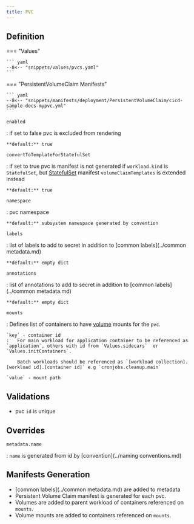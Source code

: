 ```yaml
---
title: PVC
---
```


## Definition



=== "Values"

    ``` yaml
    --8<-- "snippets/values/pvcs.yaml"
    ```

=== "PersistentVolumeClaim Manifests"

    ``` yaml
    --8<-- "snippets/manifests/deployment/PersistentVolumeClaim/cicd-sample-docs-mypvc.yml"
    ```

`enabled`

:   if set to false pvc is excluded from rendering

    **default:** true

`convertToTemplateForStatefulSet`

:   if set to true pvc is manifest is not generated if `workload.kind` is `StatefulSet`, but [StatefulSet](../Workloads/statefulset.md) manifest `volumeClaimTemplates` is extended instead

    **default:** true


`namespace`

:   pvc namespace

    **default:** subsystem namespace generated by convention

`labels`

:   list of labels to add to secret in addition to [common labels](../common metadata.md)

    **default:** empty dict

`annotations`

:   list of annotations to add to secret in addition to [common labels](../common metadata.md)

    **default:** empty dict

`mounts`

:   Defines list of containers to have [volume](../Components/volumes.md) mounts for the `pvc`. 
        
    `key` - container id
    :   For main workload for application container to be referenced as `application`, others with id from `Values.sidecars`  or `Values.initContainers`.
        
        Batch workloads should be referenced as `[workload collection].[workload id].[container id]` e.g `cronjobs.cleanup.main`

    `value` - mount path

## Validations

- pvc `id` is unique

## Overrides

`metadata.name`

:   `name` is generated from id by [convention](../naming conventions.md)
 

## Manifests Generation 

- [common labels](../common metadata.md) are added to metadata
- Persistent Volume Claim manifest is generated for each pvc.
- Volumes are added to  parent workload of containers referenced on `mounts`.
- Volume mounts are added to containers referenced on `mounts`.





